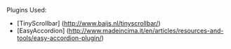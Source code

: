Plugins Used:
- [TinyScrollbar] (http://www.baijs.nl/tinyscrollbar/)
- [EasyAccordion] (http://www.madeincima.it/en/articles/resources-and-tools/easy-accordion-plugin/)
